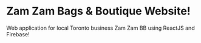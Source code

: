 # Zam Zam Bags & Boutique Website!
 Web application for local Toronto business Zam Zam BB using ReactJS and Firebase!

